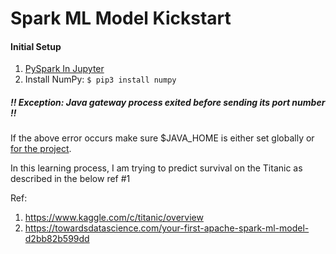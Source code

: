 # Spark ML Model Kickstart



#### Initial Setup

1. [PySpark In Jupyter](https://github.com/suvasishm/pyspark-in-jupyter)
2. Install NumPy: `$ pip3 install numpy`


##### !! Exception: Java gateway process exited before sending its port number !!
If the above error occurs make sure $JAVA_HOME is either set globally or [for the project](https://github.com/suvasishm/pyspark-in-jupyter/#note-jupyter-might-fail-to-work-on-a-system-with-java-18-i-had-java-1130-and-i-was-getting-error-exception-java-gateway-process-exited-before-sending-its-port-number-multiple-jdks-can-be-managed-the-following-way).

In this learning process, I am trying to predict survival on the Titanic as described in the below ref #1

Ref: 
1. https://www.kaggle.com/c/titanic/overview
2. https://towardsdatascience.com/your-first-apache-spark-ml-model-d2bb82b599dd

